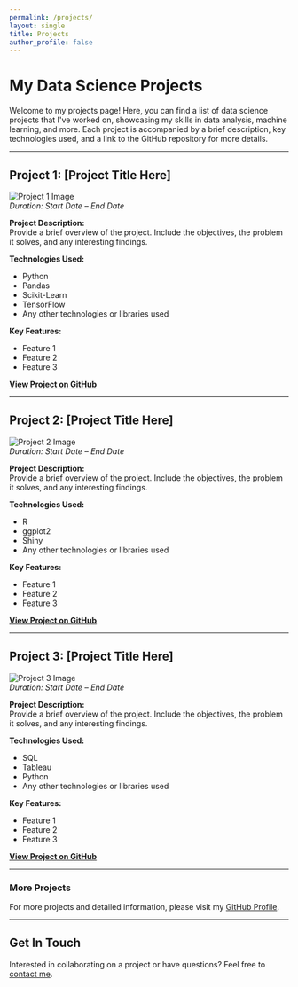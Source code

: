 ```yaml
---
permalink: /projects/
layout: single
title: Projects
author_profile: false
---
```


# My Data Science Projects

Welcome to my projects page! Here, you can find a list of data science projects that I've worked on, showcasing my skills in data analysis, machine learning, and more. Each project is accompanied by a brief description, key technologies used, and a link to the GitHub repository for more details.

---

## Project 1: [Project Title Here]

![Project 1 Image](link-to-image-if-available.png)  
*Duration: Start Date – End Date*

**Project Description:**  
Provide a brief overview of the project. Include the objectives, the problem it solves, and any interesting findings.

**Technologies Used:**
- Python
- Pandas
- Scikit-Learn
- TensorFlow
- Any other technologies or libraries used

**Key Features:**
- Feature 1
- Feature 2
- Feature 3

**[View Project on GitHub](link-to-your-github-repo)**

---

## Project 2: [Project Title Here]

![Project 2 Image](link-to-image-if-available.png)  
*Duration: Start Date – End Date*

**Project Description:**  
Provide a brief overview of the project. Include the objectives, the problem it solves, and any interesting findings.

**Technologies Used:**
- R
- ggplot2
- Shiny
- Any other technologies or libraries used

**Key Features:**
- Feature 1
- Feature 2
- Feature 3

**[View Project on GitHub](link-to-your-github-repo)**

---

## Project 3: [Project Title Here]

![Project 3 Image](link-to-image-if-available.png)  
*Duration: Start Date – End Date*

**Project Description:**  
Provide a brief overview of the project. Include the objectives, the problem it solves, and any interesting findings.

**Technologies Used:**
- SQL
- Tableau
- Python
- Any other technologies or libraries used

**Key Features:**
- Feature 1
- Feature 2
- Feature 3

**[View Project on GitHub](link-to-your-github-repo)**

---

### More Projects

For more projects and detailed information, please visit my [GitHub Profile](link-to-your-github-profile).

---

## Get In Touch

Interested in collaborating on a project or have questions? Feel free to [contact me](your-contact-information-link).

